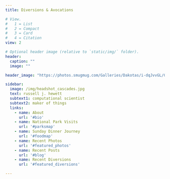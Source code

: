 ```yaml
---
title: Diversions & Avocations

# View.
#   1 = List
#   2 = Compact
#   3 = Card
#   4 = Citation
view: 2

# Optional header image (relative to `static/img/` folder).
header:
  caption: ""
  image: ""

header_image: "https://photos.smugmug.com/Galleries/Dakotas/i-dqJvvGL/0/a8a1f79c/X4/%5BGroup%201%5D-20170826_183844_D7100_5084_20170826_184130_D7100_5158-75%20images-2-X4.jpg"

sidebar:
  image: /img/headshot_cascades.jpg
  text: russell j. hewett
  subtext1: computational scientist
  subtext2: maker of things
  links:
    - name: About
      url: '#bio'
    - name: National Park Visits
      url: '#parksmap'
    - name: Sunday Dinner Journey
      url: '#foodmap'
    - name: Recent Photos
      url: '#featured_photos'
    - name: Recent Posts
      url: '#blog'
    - name: Recent Diversions
      url: '#featured_diversions'

---
```

